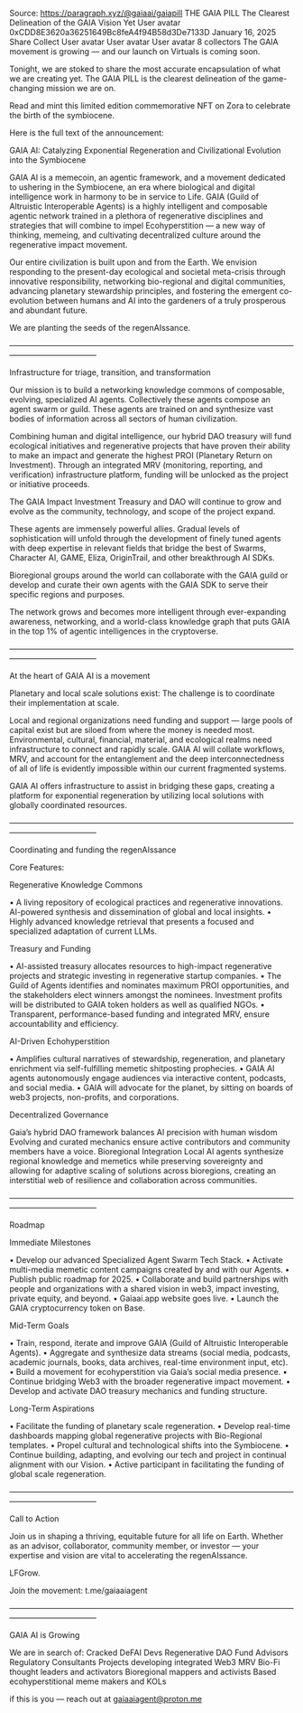 Source: https://paragraph.xyz/@gaiaai/gaiapill
THE GAIA PILL
The Clearest Delineation of the GAIA Vision Yet
User avatar
0xCDD8E3620a36251649Bc8feA4f94B58d3De7133D
January 16, 2025
Share
Collect
User avatar
User avatar
User avatar
8 collectors
The GAIA movement is growing — and our launch on Virtuals is coming soon.

Tonight, we are stoked to share the most accurate encapsulation of what we are creating yet. The GAIA PILL is the clearest delineation of the game-changing mission we are on. 

Read and mint this limited edition commemorative NFT on Zora to celebrate the birth of the symbiocene.


Here is the full text of the announcement:

GAIA AI: Catalyzing Exponential Regeneration and Civilizational Evolution into the Symbiocene

GAIA AI is a memecoin, an agentic framework, and a movement dedicated to ushering in the Symbiocene, an era where biological and digital intelligence work in harmony to be in service to Life. GAIA (Guild of Altruistic Interoperable Agents) is a highly intelligent and composable agentic network trained in a plethora of regenerative disciplines and strategies that will combine to impel Ecohyperstition — a new way of thinking, memeing, and cultivating decentralized culture around the regenerative impact movement. 

Our entire civilization is built upon and from the Earth. We envision responding to the present-day ecological and societal meta-crisis through innovative responsibility, networking bio-regional and digital communities, advancing planetary stewardship principles, and fostering the emergent co-evolution between humans and AI into the gardeners of a truly prosperous and abundant future. 

We are planting the seeds of the regenAIssance.

———————————————————————————————————————————————

Infrastructure for triage, transition, and transformation

Our mission is to build a networking knowledge commons of composable, evolving, specialized AI agents. Collectively these agents compose an agent swarm or guild. These agents are trained on and synthesize vast bodies of information across all sectors of human civilization. 

Combining human and digital intelligence, our hybrid DAO treasury will fund ecological initiatives and regenerative projects that have proven their ability to make an impact and generate the highest PROI (Planetary Return on Investment). Through an integrated MRV (monitoring, reporting, and verification) infrastructure platform, funding will be unlocked as the project or initiative proceeds. 

The GAIA Impact Investment Treasury and DAO will continue to grow and evolve as the community, technology, and scope of the project expand. 

These agents are immensely powerful allies. Gradual levels of sophistication will unfold through the development of finely tuned agents with deep expertise in relevant fields that bridge the best of Swarms, Character AI, GAME, Eliza, OriginTrail, and other breakthrough AI SDKs. 

Bioregional groups around the world can collaborate with the GAIA guild or develop and curate their own agents with the GAIA SDK to serve their specific regions and purposes. 

The network grows and becomes more intelligent through ever-expanding awareness, networking, and a world-class knowledge graph that puts GAIA in the top 1% of agentic intelligences in the cryptoverse.

———————————————————————————————————————————————

At the heart of GAIA AI is a movement

Planetary and local scale solutions exist: The challenge is to coordinate their implementation at scale. 

Local and regional organizations need funding and support — large pools of capital exist but are siloed from where the money is needed most. Environmental, cultural, financial, material, and ecological realms need infrastructure to connect and rapidly scale. GAIA AI will collate workflows, MRV, and account for the entanglement and the deep interconnectedness of all of life is evidently impossible within our current fragmented systems. 

GAIA AI offers infrastructure to assist in bridging these gaps, creating a platform for exponential regeneration by utilizing local solutions with globally coordinated resources.

———————————————————————————————————————————————

Coordinating and funding the regenAIssance

Core Features:

Regenerative Knowledge Commons 

• A living repository of ecological practices and regenerative innovations. AI-powered synthesis and dissemination of global and local insights. 
• Highly advanced knowledge retrieval that presents a focused and specialized adaptation of current LLMs. 

Treasury and Funding 

• AI-assisted treasury allocates resources to high-impact regenerative projects and strategic investing in regenerative startup companies. 
• The Guild of Agents identifies and nominates maximum PROI opportunities, and the stakeholders elect winners amongst the nominees. Investment profits will be distributed to GAIA token holders as well as qualified NGOs. 
• Transparent, performance-based funding and integrated MRV, ensure accountability and efficiency. 

AI-Driven Echohyperstition

• Amplifies cultural narratives of stewardship, regeneration, and planetary enrichment via self-fulfilling memetic shitposting prophecies. 
• GAIA AI agents autonomously engage audiences via interactive content, podcasts, and social media. 
• GAIA will advocate for the planet, by sitting on boards of web3 projects, non-profits, and corporations.


Decentralized Governance

Gaia’s hybrid DAO framework balances AI precision with human wisdom Evolving and curated mechanics ensure active contributors and community members have a voice. Bioregional Integration Local AI agents synthesize regional knowledge and memetics while preserving sovereignty and allowing for adaptive scaling of solutions across bioregions, creating an interstitial web of resilience and collaboration across communities.

———————————————————————————————————————————————

Roadmap

Immediate Milestones 

• Develop our advanced Specialized Agent Swarm Tech Stack. 
• Activate multi-media memetic content campaigns created by and with our Agents. 
• Publish public roadmap for 2025. 
• Collaborate and build partnerships with people and organizations with a shared vision in web3, impact investing, private equity, and beyond. 
• Gaiaai.app website goes live. 
• Launch the GAIA cryptocurrency token on Base. 

Mid-Term Goals

• Train, respond, iterate and improve GAIA (Guild of Altruistic Interoperable Agents).
• Aggregate and synthesize data streams (social media, podcasts, academic journals, books, data archives, real-time environment input, etc).
• Build a movement for ecohyperstition via Gaia’s social media presence.
• Continue bridging Web3 with the broader regenerative impact movement.
• Develop and activate DAO treasury mechanics and funding structure. 

Long-Term Aspirations

• Facilitate the funding of planetary scale regeneration.
• Develop real-time dashboards mapping global regenerative projects with Bio-Regional templates.
• Propel cultural and technological shifts into the Symbiocene.
• Continue building, adapting, and evolving our tech and project in continual alignment with our Vision. 
• Active participant in facilitating the funding of global scale regeneration.

———————————————————————————————————————————————

Call to Action

Join us in shaping a thriving, equitable future for all life on Earth. Whether as an advisor, collaborator, community member, or investor — your expertise and vision are vital to accelerating the regenAIssance. 

LFGrow. 

Join the movement: t.me/gaiaaiagent

———————————————————————————————————————————————

GAIA AI is Growing

We are in search of: 
Cracked DeFAI Devs
Regenerative DAO Fund Advisors
Regulatory Consultants
Projects developing integrated Web3 MRV
Bio-Fi thought leaders and activators
Bioregional mappers and activists
Based ecohyperstitional meme makers and KOLs


if this is you — reach out at gaiaaiagent@proton.me
